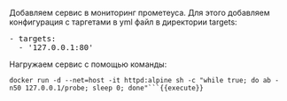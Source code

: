 Добавляем сервис в мониторинг прометеуса. Для этого добавляем конфигурация с таргетами в yml файл в директории targets:

<pre class="file" data-filename="./targets/app.yml" data-target="replace">
- targets:
  - '127.0.0.1:80'
</pre>

Нагружаем сервис с помощью команды:
```
docker run -d --net=host -it httpd:alpine sh -c "while true; do ab -n50 127.0.0.1/probe; sleep 0; done"```{{execute}}
